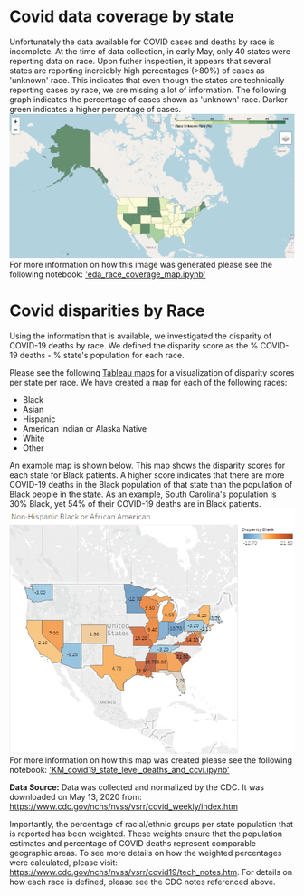 # Covid data coverage by state
Unfortunately the data available for COVID cases and deaths by race is incomplete. At the time of data collection, in early May, only 40 states were reporting data on race. Upon futher inspection, it appears that several states are reporting increidbly high percentages (>80%) of cases as 'unknown' race.  This indicates that even though the states are technically reporting cases by race, we are missing a lot of information. The following graph indicates the percentage of cases shown as 'unknown' race. Darker green indicates a higher percentage of cases. 
![image](race_coverage_percent_by_state.png)
For more information on how this image was generated please see the following notebook: ['eda_race_coverage_map.ipynb'](https://github.com/kmussar/covid19_datathon/blob/master/eda/eda_race_coverage_map.ipynb)

# Covid disparities by Race
Using the information that is available, we investigated the disparity of COVID-19 deaths by race. We defined the disparity score as the % COVID-19 deaths - % state's population for each race. 

Please see the following [Tableau maps](https://public.tableau.com/profile/kristin.mussar#!/vizhome/maps_of_disparity_state/White) for a visualization of disparity scores per state per race. We have created a map for each of the following races:  
* Black
* Asian
* Hispanic
* American Indian or Alaska Native 
* White 
* Other 

An example map is shown below. This map shows the disparity scores for each state for Black patients. A higher score indicates that there are more COVID-19 deaths in the Black population of that state than the population of Black people in the state. As an example, South Carolina's population is 30% Black, yet 54% of their COVID-19 deaths are in Black patients.  
![Image](map_of_disparity_black.png)
For more information on how this map was created please see the following notebook: ['KM_covid19_state_level_deaths_and_ccvi.ipynb'](https://github.com/kmussar/covid19_datathon/blob/master/eda/KM_covid19_state_level_deaths_and_ccvi.ipynb)

**Data Source:**
Data was collected and normalized by the CDC. It was downloaded on May 13, 2020 from: https://www.cdc.gov/nchs/nvss/vsrr/covid_weekly/index.htm

Importantly, the percentage of racial/ethnic groups per state population that is reported has been weighted. These weights ensure that the population estimates and percentage of COVID deaths represent comparable geographic areas. To see more details on how the weighted percentages were calculated, please visit: https://www.cdc.gov/nchs/nvss/vsrr/covid19/tech_notes.htm. For details on how each race is defined, please see the CDC notes referenced above. 


